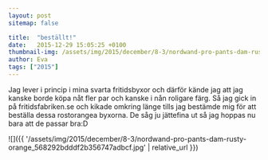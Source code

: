 ```yaml
---
layout: post
sitemap: false

title:  "beställt!"
date:   2015-12-29 15:05:25 +0100
thumbnail-img: /assets/img/2015/december/8-3/nordwand-pro-pants-dam-rusty-orange_568292bdddf2b356747adbcf.jpg
author: Eva
tags: ["2015"]
---
```


Jag lever i princip i mina svarta fritidsbyxor och därför kände jag att jag kanske borde köpa nåt fler par och kanske i nån roligare färg. Så jag gick in på fritidsfabriken.se och kikade omkring länge tills jag bestämde mig för att beställa dessa rostorangea byxorna. De såg ju jättefina ut så jag hoppas nu bara att de passar bra:D

![]({{ '/assets/img/2015/december/8-3/nordwand-pro-pants-dam-rusty-orange_568292bdddf2b356747adbcf.jpg'  | relative_url }})

